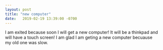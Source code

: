 ```yaml
---
layout: post
title: "new computer"
date:   2019-02-19 13:39:00 -0700
---
```

I am exited because soon I will get a new computer! It will be a thinkpad and will have a touch screen! I am glad I am geting a new computer becuause my old one was slow.
